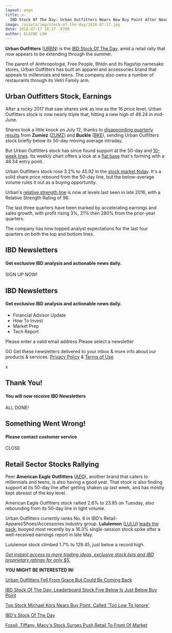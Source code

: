 ```yaml
---
layout: page
title: >-
  IBD Stock Of The Day: Urban Outfitters Nears New Buy Point After Nearly Tripling
image: /assets/img/stock-of-the-day/2018-07-17.jpg
date: 2018-07-17 16:17 -0700
author: ELAINE LOW
---
```







**Urban Outfitters** ([URBN](https://research.investors.com/quote.aspx?symbol=URBN)) is the [IBD Stock Of The Day](https://www.investors.com/research/ibd-stock-of-the-day/), amid a retail rally that now appears to be extending through the summer.




The parent of Anthropologie, Free People, Bhldn and its flagship namesake stores, Urban Outfitters has built an apparel and accessories brand that appeals to millennials and teens. The company also owns a number of restaurants through its Vetri Family arm.


Urban Outfitters Stock, Earnings
--------------------------------


After a rocky 2017 that saw shares sink as low as the 16 price level, Urban Outfitters stock is now nearly triple that, hitting a new high of 48.24 in mid-June.


Shares took a little knock on July 12, thanks to [disappointing quarterly results](https://www.investors.com/news/retail-stocks-american-eagle-stock-urban-outfitters-stock-peers-miss-sales/) from **Zumiez** ([ZUMZ](https://research.investors.com/quote.aspx?symbol=ZUMZ)) and **Buckle** ([BKE](https://research.investors.com/quote.aspx?symbol=BKE)), sending Urban Outfitters stock briefly below its 50-day moving average intraday.


But Urban Outfitters stock has since found support at the 50-day and [10-week lines](https://www.investors.com/how-to-invest/investors-corner/10-week-moving-average-serves-multiple-purposes/). Its weekly chart offers a look at a [flat base](https://www.investors.com/ibd-university/how-to-buy/common-patterns-3/) that's forming with a 48.34 entry point.


Urban Outfitters stock rose 3.2% to 45.92 in the [stock market today](https://www.investors.com/market-trend/stock-market-today/stock-market-today-market-trends-best-stocks-buy-watch/). It's a solid share price rebound from the 50-day line, but the below-average volume rules it out as a buying opportunity.


Urban's [relative strength line](https://www.investors.com/how-to-invest/investors-corner/relative-strength-line-identifies-strong-stocks/) is now at levels last seen in late 2016, with a Relative Strength Rating of 96.


The last three quarters have been marked by accelerating earnings and sales growth, with profit rising 3%, 21% then 280% from the prior-year quarters.


The company has now topped analyst expectations for the last four quarters on both the top and bottom lines.





IBD Newsletters
---------------


#### Get exclusive IBD analysis and actionable news daily.




SIGN UP NOW!





IBD Newsletters
---------------


#### Get exclusive IBD analysis and actionable news daily.




* Financial Advisor Update
* How To Invest
* Market Prep
* Tech Report



Please enter a valid email address
Please select a newsletter


GO
Get these newsletters delivered to your inbox & more info about our products & services. [Privacy Policy](https://www.investors.com/investors-business-daily-privacy-policy/) & [Terms of Use](https://www.investors.com/home/investors-business-daily-inc-terms-of-use/)



x



Thank You!
----------


#### You will now receive IBD Newsletters




ALL DONE!




Something Went Wrong!
---------------------


#### Please contact customer service




CLOSE




Retail Sector Stocks Rallying
-----------------------------


Peer **American Eagle Outfitters** ([AEO](https://research.investors.com/quote.aspx?symbol=AEO)), another brand that caters to millennials and teens, is also having a good year. That stock is also finding support at its 50-day line after getting shaken up last week, and has mostly kept abreast of the key level.


American Eagle Outfitters stock rallied 2.6% to 23.85 on Tuesday, also rebounding from its 50-day line in light volume.


Urban Outfitters currently ranks No. 6 in IBD's Retail-Apparel/Shoes/Accessories industry group. **Lululemon** ([LULU](https://research.investors.com/quote.aspx?symbol=LULU)) [leads the pack](https://www.investors.com/stock-lists/ibd-big-cap-20/apparel-retailer-lululemon/), buoyed most recently by a 16.3% single-session stock spike after a well-received earnings report in late May.


Lululemon stock climbed 1.7% to 129.45, just below a record high.


[*Get instant access to more trading ideas, exclusive stock lists and IBD proprietary ratings for only $5.*](https://shop.investors.com/offer/splashresponsive.aspx?id=ibddigital-profit&src=A00433A&intcode=IntContentArticle)


**YOU MIGHT BE INTERESTED IN:**


[Urban Outfitters Fell From Grace But Could Be Coming Back](https://www.investors.com/stock-lists/stock-spotlight/spotlight-urban-outfitters/)


[IBD Stock Of The Day: Leaderboard Stock Five Below Is Just Below Buy Point](https://www.investors.com/research/stock-of-the-day-five-below-stock-near-buyamazon-prime-day/)


[Top Stock Michael Kors Nears Buy Point, Called 'Too Low To Ignore'](https://www.investors.com/news/michael-kors-stock-buy-point-lululemon-apparel-retailers/)


[IBD's Stock Of The Day](https://www.investors.com/news/stock-of-the-day-marathon-oil-stock-sets-up-for-breakout/)


[Fossil, Tiffany, Macy's Stock Surges Push Retail To Front Of Market](https://www.investors.com/research/ibd-industry-themes/fossil-tiffany-macys-stock-surges-push-retail-to-front-of-market/)




